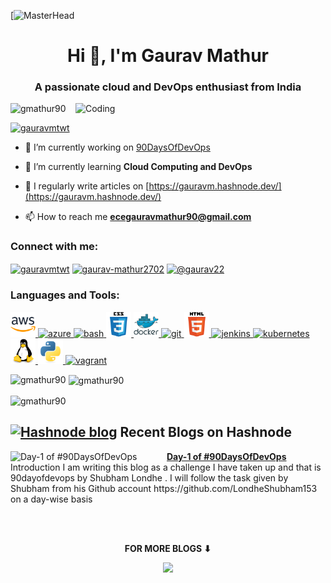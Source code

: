 [![MasterHead](https://cdn.faun.dev/prod/media/public/original_images/DevOps-min.gif)

<h1 align="center">Hi 👋, I'm Gaurav Mathur</h1>
<h3 align="center">A passionate cloud and DevOps enthusiast from India</h3>

<img align="right" alt="Coding" width="400" src="https://cdn.dribbble.com/users/1912990/screenshots/6129020/cloud_computing.gif">

<p align="left"> <img src="https://komarev.com/ghpvc/?username=gmathur90&label=Profile%20views&color=0e75b6&style=flat" alt="gmathur90" /> </p>

<p align="left"> <a href="https://twitter.com/gauravmtwt" target="blank"><img src="https://img.shields.io/twitter/follow/gauravmtwt?logo=twitter&style=for-the-badge" alt="gauravmtwt" /></a> </p>

- 🔭 I’m currently working on [90DaysOfDevOps](https://github.com/GMATHUR90/90DaysOfDevOps)

- 🌱 I’m currently learning **Cloud Computing and DevOps**

- 📝 I regularly write articles on [https://gauravm.hashnode.dev/](https://gauravm.hashnode.dev/)

- 📫 How to reach me **ecegauravmathur90@gmail.com**

<h3 align="left">Connect with me:</h3>
<p align="left">
<a href="https://twitter.com/gauravmtwt" target="blank"><img align="center" src="https://raw.githubusercontent.com/rahuldkjain/github-profile-readme-generator/master/src/images/icons/Social/twitter.svg" alt="gauravmtwt" height="30" width="40" /></a>
<a href="https://linkedin.com/in/gaurav-mathur2702" target="blank"><img align="center" src="https://raw.githubusercontent.com/rahuldkjain/github-profile-readme-generator/master/src/images/icons/Social/linked-in-alt.svg" alt="gaurav-mathur2702" height="30" width="40" /></a>
<a href="https://hashnode.com/@gaurav22" target="blank"><img align="center" src="https://raw.githubusercontent.com/rahuldkjain/github-profile-readme-generator/master/src/images/icons/Social/hashnode.svg" alt="@gaurav22" height="30" width="40" /></a>
</p>

<h3 align="left">Languages and Tools:</h3>
<p align="left"> <a href="https://aws.amazon.com" target="_blank" rel="noreferrer"> <img src="https://raw.githubusercontent.com/devicons/devicon/master/icons/amazonwebservices/amazonwebservices-original-wordmark.svg" alt="aws" width="40" height="40"/> </a> <a href="https://azure.microsoft.com/en-in/" target="_blank" rel="noreferrer"> <img src="https://www.vectorlogo.zone/logos/microsoft_azure/microsoft_azure-icon.svg" alt="azure" width="40" height="40"/> </a> <a href="https://www.gnu.org/software/bash/" target="_blank" rel="noreferrer"> <img src="https://www.vectorlogo.zone/logos/gnu_bash/gnu_bash-icon.svg" alt="bash" width="40" height="40"/> </a> <a href="https://www.w3schools.com/css/" target="_blank" rel="noreferrer"> <img src="https://raw.githubusercontent.com/devicons/devicon/master/icons/css3/css3-original-wordmark.svg" alt="css3" width="40" height="40"/> </a> <a href="https://www.docker.com/" target="_blank" rel="noreferrer"> <img src="https://raw.githubusercontent.com/devicons/devicon/master/icons/docker/docker-original-wordmark.svg" alt="docker" width="40" height="40"/> </a> <a href="https://git-scm.com/" target="_blank" rel="noreferrer"> <img src="https://www.vectorlogo.zone/logos/git-scm/git-scm-icon.svg" alt="git" width="40" height="40"/> </a> <a href="https://www.w3.org/html/" target="_blank" rel="noreferrer"> <img src="https://raw.githubusercontent.com/devicons/devicon/master/icons/html5/html5-original-wordmark.svg" alt="html5" width="40" height="40"/> </a> <a href="https://www.jenkins.io" target="_blank" rel="noreferrer"> <img src="https://www.vectorlogo.zone/logos/jenkins/jenkins-icon.svg" alt="jenkins" width="40" height="40"/> </a> <a href="https://kubernetes.io" target="_blank" rel="noreferrer"> <img src="https://www.vectorlogo.zone/logos/kubernetes/kubernetes-icon.svg" alt="kubernetes" width="40" height="40"/> </a> <a href="https://www.linux.org/" target="_blank" rel="noreferrer"> <img src="https://raw.githubusercontent.com/devicons/devicon/master/icons/linux/linux-original.svg" alt="linux" width="40" height="40"/> </a> <a href="https://www.python.org" target="_blank" rel="noreferrer"> <img src="https://raw.githubusercontent.com/devicons/devicon/master/icons/python/python-original.svg" alt="python" width="40" height="40"/> </a> <a href="https://www.vagrantup.com/" target="_blank" rel="noreferrer"> <img src="https://www.vectorlogo.zone/logos/vagrantup/vagrantup-icon.svg" alt="vagrant" width="40" height="40"/> </a> </p>

<p><img align="left" src="https://github-readme-stats.vercel.app/api/top-langs?username=gmathur90&show_icons=true&locale=en&layout=compact" alt="gmathur90" /></p>

<p>&nbsp;<img align="center" src="https://github-readme-stats.vercel.app/api?username=gmathur90&show_icons=true&locale=en" alt="gmathur90" /></p>

<p><img align="center" src="https://github-readme-streak-stats.herokuapp.com/?user=gmathur90&" alt="gmathur90" /></p>

## <a href="https://gauravm.hashnode.dev/"><img src="![hashnode logo](https://github.com/GMATHUR90/GMATHUR90/assets/106548243/fd6b7218-14d9-4394-8921-504f2c8cadd9)" title="Hashnode" alt="Hashnode blog" width="25"/></a> Recent Blogs on Hashnode

<!-- HASHNODE_BLOG:START -->
<p align="left">
<a href="https://gauravm.hashnode.dev/day-1-of-90daysofdevops" title="Day-1 of #90DaysOfDevOps"><img src="https://cdn.hashnode.com/res/hashnode/image/upload/v1685630554073/ab611c02-4358-4b7e-910e-18ea5f725ea9.png?w=1600&h=840&fit=crop&crop=entropy&auto=compress,format&format=webp" alt="Day-1 of #90DaysOfDevOps" width="250px" align="left" /></a>
<a href="https://gauravm.hashnode.dev/day-1-of-90daysofdevops" title="Day-1 of #90DaysOfDevOps"><strong>Day-1 of #90DaysOfDevOps</strong></a>
<br/> Introduction
I am writing this blog as a challenge I have taken up and that is 90dayofdevops by Shubham Londhe . I will follow the task given by Shubham from his Github account https://github.com/LondheShubham153 on a day-wise basis </p> <br/> <br/>
<!-- HASHNODE_BLOG:END -->

<div align="center">
<p align="center"><b>FOR MORE BLOGS ⬇</b></p>
<p><a href="https://gauravm.hashnode.dev/"><img src="https://img.shields.io/badge/Hashnode-2962FF?style=for-the-badge&logo=hashnode&logoColor=white"></a></p>
</div>
